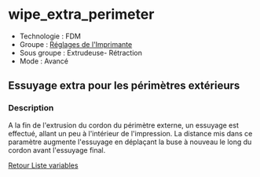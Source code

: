 # wipe_extra_perimeter

* Technologie : FDM
* Groupe : [Réglages de l'Imprimante](../printer_settings/printer_settings.md)
* Sous groupe : Extrudeuse- Rétraction
* Mode : Avancé

## Essuyage extra pour les périmètres extérieurs

### Description

A la fin de l'extrusion du cordon du périmètre externe, un essuyage est effectué, allant un peu à l'intérieur de l'impression. La distance mis dans ce paramètre augmente l'essuyage en déplaçant la buse à nouveau le long du cordon avant l'essuyage final.


[Retour Liste variables](variable_list.md)